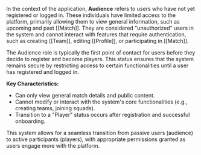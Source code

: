 In the context of the application, **Audience** refers to users who have not yet registered or logged in. These individuals have limited access to the platform, primarily allowing them to view general information, such as upcoming and past [[Match]]. They are considered "unauthorized" users in the system and cannot interact with features that require authentication, such as creating [[Team]], editing [[Profile]], or participating in [[Match]].

The Audience role is typically the first point of contact for users before they decide to register and become players. This status ensures that the system remains secure by restricting access to certain functionalities until a user has registered and logged in.

**Key Characteristics:**

- Can only view general match details and public content.
- Cannot modify or interact with the system's core functionalities (e.g., creating teams, joining squads).
- Transition to a "Player" status occurs after registration and successful onboarding.

This system allows for a seamless transition from passive users (audience) to active participants (players), with appropriate permissions granted as users engage more with the platform.